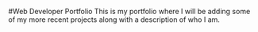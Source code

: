 #Web Developer Portfolio
This is my portfolio where I will be adding some of my more recent projects along
with a description of who I am.
